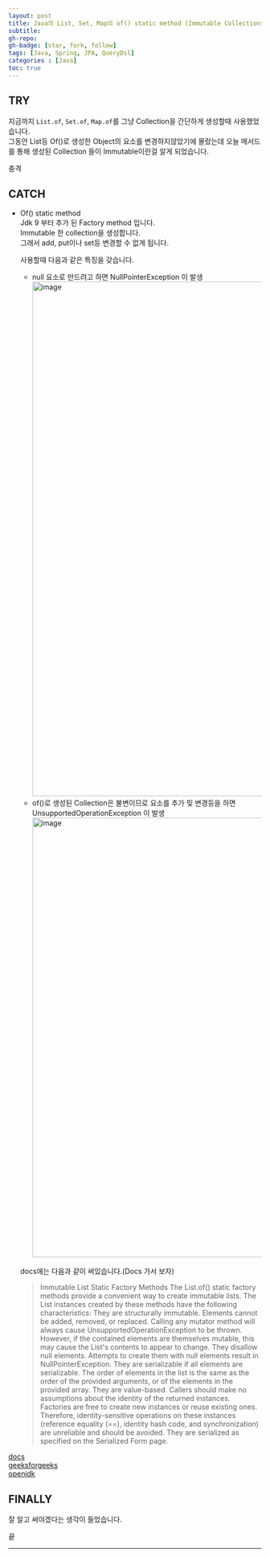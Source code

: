 ```yaml
---
layout: post 
title: Java의 List, Set, Map의 of() static method (Immutable Collections)
subtitle: 
gh-repo: 
gh-badge: [star, fork, follow]
tags: [Java, Spring, JPA, QueryDsl]
categories : [Java]
toc: true
---
```



## TRY  
지금까지 `List.of`, `Set.of`, `Map.of`를 그냥 Collection을 간단하게 생성할때 사용했었습니다.  
그동안 List등 Of()로 생성한 Object의 요소를 변경하지않았기에 몰랐는데 오늘 메서드를 통해 생성된 Collection 들이 Immutable이란걸 알게 되었습니다.  

충격  

## CATCH  

* Of() static method    
    Jdk 9 부터 추가 된 Factory method 입니다.  
    Immutable 한 collection을 생성합니다.  
    그래서 add, put이나 set등 변경할 수 없게 됩니다.  

    사용할때 다음과 같은 특징을 갖습니다.  
    * null 요소로 만드려고 하면 NullPointerException 이 발생
        <img width="1024" alt="image" src="https://github.com/kim-daeyong/kim-daeyong.github.io/assets/45562285/42776349-f6cc-483d-a550-d816b5a173ab">
    * of()로 생성된 Collection은 불변이므로 요소를 추가 및 변경등을 하면 UnsupportedOperationException 이 발생
        <img width="875" alt="image" src="https://github.com/kim-daeyong/kim-daeyong.github.io/assets/45562285/83120911-02f8-417e-b5e0-b19f2e737f3b">

    docs에는 다음과 같이 써있습니다.(Docs 가서 보자)  
    > Immutable List Static Factory Methods
The List.of() static factory methods provide a convenient way to create immutable lists. 
The List instances created by these methods have the following characteristics:
They are structurally immutable. 
Elements cannot be added, removed, or replaced. 
Calling any mutator method will always cause UnsupportedOperationException to be thrown. 
However, if the contained elements are themselves mutable, this may cause the List's contents to appear to change.
They disallow null elements. Attempts to create them with null elements result in NullPointerException.
They are serializable if all elements are serializable.
The order of elements in the list is the same as the order of the provided arguments, or of the elements in the provided array.
They are value-based. 
Callers should make no assumptions about the identity of the returned instances. 
Factories are free to create new instances or reuse existing ones. 
Therefore, identity-sensitive operations on these instances (reference equality (==), identity hash code, and synchronization) are unreliable and should be avoided.
They are serialized as specified on the Serialized Form page.  

[docs](https://docs.oracle.com/javase%2F9%2Fdocs%2Fapi%2F%2F/index.html?overview-summary.html)  
[geeksforgeeks](https://www.geeksforgeeks.org/java-convenience-factory-methods-for-collections/)  
[openjdk](https://openjdk.org/jeps/269)

## FINALLY  
잘 알고 써야겠다는 생각이 들었습니다.  

끝

---
